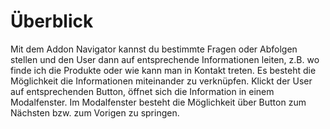 # Überblick

Mit dem Addon Navigator kannst du bestimmte Fragen oder Abfolgen stellen und den User dann auf entsprechende Informationen leiten, z.B. wo finde ich die Produkte oder wie kann man in Kontakt treten. Es besteht die Möglichkeit die Informationen miteinander zu verknüpfen. Klickt der User auf entsprechenden Button, öffnet sich die Information in einem Modalfenster. Im Modalfenster besteht die Möglichkeit über Button zum Nächsten bzw. zum Vorigen zu springen.
